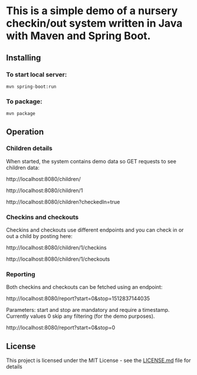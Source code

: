 # This is a simple demo of a nursery checkin/out system written in Java with Maven and Spring Boot.

## Installing

### To start local server:
```
mvn spring-boot:run
```

### To package:
```
mvn package
```

## Operation

### Children details

When started, the system contains demo data so GET requests to see children data:

http://localhost:8080/children/

http://localhost:8080/children/1

http://localhost:8080/children?checkedIn=true

### Checkins and checkouts

Checkins and checkouts use different endpoints and you can check in or out a child by posting here:

http://localhost:8080/children/1/checkins

http://localhost:8080/children/1/checkouts

### Reporting

Both checkins and checkouts can be fetched using an endpoint:

http://localhost:8080/report?start=0&stop=1512837144035

Parameters: start and stop are mandatory and require a timestamp. Currently values 0 skip any filtering (for the demo purposes).

http://localhost:8080/report?start=0&stop=0

## License

This project is licensed under the MIT License - see the [LICENSE.md](LICENSE.md) file for details
